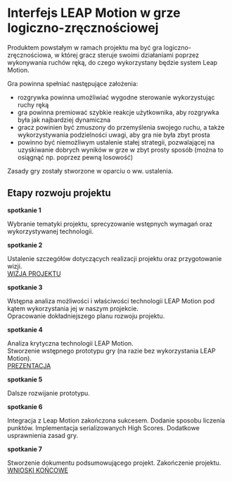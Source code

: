 Interfejs LEAP Motion w grze logiczno-zręcznościowej 
===

Produktem powstałym w ramach projektu ma być gra logiczno-zręcznościowa, w której gracz steruje swoimi działaniami poprzez wykonywania ruchów ręką, do czego wykorzystany będzie system Leap Motion.

Gra powinna spełniać następujące założenia:
*   rozgrywka powinna umożliwiać wygodne sterowanie wykorzystując ruchy ręką
*   gra powinna premiować szybkie reakcje użytkownika, aby rozgrywka była jak najbardziej dynamiczna
*   gracz powinien być zmuszony do przemyślenia swojego ruchu, a także wykorzystywania podzielności uwagi, aby gra nie była zbyt prosta
*   powinno być niemożliwym ustalenie stałej strategii, pozwalającej na uzyskiwanie dobrych wyników w grze w zbyt prosty sposób (można to osiągnąć np. poprzez pewną losowość)

Zasady gry zostały stworzone w oparciu o ww. ustalenia.

Etapy rozwoju projektu
---

**spotkanie 1**

Wybranie tematyki projektu, sprecyzowanie wstępnych wymagań oraz wykorzystywanej technologii.

**spotkanie 2**

Ustalenie szczegółów dotyczących realizacji projektu oraz przygotowanie wizji.  
[WIZJA PROJEKTU](https://github.com/tennlos/LMG/blob/master/doc/wizja.pdf?raw=true)

**spotkanie 3**

Wstępna analiza możliwości i właściwości technologii LEAP Motion pod kątem wykorzystania jej w naszym projekcie.  
Opracowanie dokładniejszego planu rozwoju projektu.

**spotkanie 4**

Analiza krytyczna technologii LEAP Motion.  
Stworzenie wstępnego prototypu gry (na razie bez wykorzystania LEAP Motion).  
[PREZENTACJA](https://github.com/tennlos/LMG/blob/master/doc/prezentacja.pdf?raw=true)

**spotkanie 5**

Dalsze rozwijanie prototypu.

**spotkanie 6**

Integracja z Leap Motion zakończona sukcesem. Dodanie sposobu liczenia punktów. Implementacja serializowanych High Scores.
Dodatkowe usprawnienia zasad gry.

**spotkanie 7**

Stworzenie dokumentu podsumowującego projekt. Zakończenie projektu.  
[WNIOSKI KOŃCOWE](https://github.com/tennlos/LMG/blob/master/doc/wnioski.pdf?raw=true)
